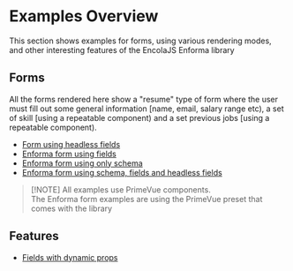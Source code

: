 # Examples Overview

This section shows examples for forms, using various rendering modes, and other interesting features of the EncolaJS Enforma library

## Forms
All the forms rendered here show a "resume" type of form where the user must fill out some general information [name, email, salary range etc), a set of skill [using a repeatable component) and a set previous jobs [using a repeatable 
component).

- [Form using headless fields](headless-components.md)
- [Enforma form using fields](fields.md)
- [Enforma form using only schema](schema-only.md)
- [Enforma form using schema, fields and headless fields](mixed-form.md)

> [!NOTE] All examples use PrimeVue components.<br>The Enforma form examples are using the PrimeVue preset that comes with the library

## Features
- [Fields with dynamic props](dynamic-props.md)